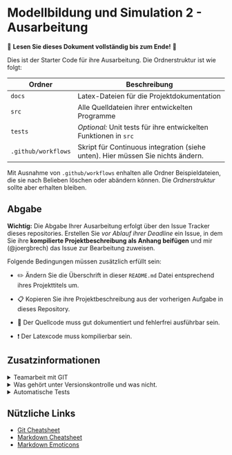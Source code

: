 # Modellbildung und Simulation 2 - Ausarbeitung

:loudspeaker: **Lesen Sie dieses Dokument vollständig bis zum Ende!** :loudspeaker:

Dies ist der Starter Code für ihre Ausarbeitung.  Die Ordnerstruktur ist wie folgt:

|  Ordner   |  Beschreibung   |
| --- | --- |
| `docs` | Latex-Dateien für die Projektdokumentation |
| `src`  | Alle Quelldateien ihrer entwickelten Programme |
| `tests` | *Optional:* Unit tests für ihre entwickelten Funktionen in `src` |
| `.github/workflows` | Skript für Continuous integration (siehe unten). Hier müssen Sie nichts ändern. |

Mit Ausnahme von `.github/workflows` enhalten alle Ordner Beispieldateien, die sie nach Belieben löschen oder abändern können. Die *Ordnerstruktur* sollte aber erhalten bleiben.

## Abgabe

**Wichtig:** Die Abgabe Ihrer Ausarbeitung erfolgt über den Issue Tracker dieses repositories. Erstellen Sie _vor Ablauf ihrer Deadline_ ein Issue, in dem Sie ihre **kompilierte Projektbeschreibung als Anhang beifügen** und mir (@joergbrech) das Issue zur Bearbeitung zuweisen.

Folgende Bedingungen müssen zusätzlich erfüllt sein:

 - :pencil2: Ändern Sie die Überschrift in dieser `README.md` Datei entsprechend ihres Projekttitels um. 

 - :clipboard: Kopieren Sie ihre Projektbeschreibung aus der vorherigen Aufgabe in dieses Repository.

 - :speech_balloon: Der Quellcode muss gut dokumentiert und fehlerfrei ausführbar sein.

 - :exclamation: Der Latexcode muss kompilierbar sein.


## Zusatzinformationen


<details>
<summary>Teamarbeit mit GIT</summary>

### Der Pull-Request Workflow

Sie arbeiten gemeinsam als Team an einem Projekt. Es empfiehlt sich vorab die Aufgaben zu verteilen. Der Issue Tracker bietet sich hier als unterstützendes Tool an.

Damit es möglichst zu wenigen Konflikten kommt, bietet es sich an, die Aufgaben so zu verteilen, dass man sich möglichst wenig in die Quere kommt. Am besten arbeitet ihr, in dem ihr **nur in seltenen Ausnahmen** direkt in den `master` branch commitet. Idealerweise folgt ihr dem Workflow mit Pull Requests:

Angenommen Maja möchte eine bestimmte Teilaufgabe bearbeiten, z.B. das Kapitel "Stand der Technik" in die Projektdokumentation einfügen.

 - Maja wechselt in ihrer lokalen Kopie des repositories auf den `master` branch und sorgt dafür, dass sie alle aktuellen Änderungen aus dem Github repository enthält:

   ```bash
   git checkout master
   git pull
   ```

 - Sie erstellt einen neuen lokalen branch mit einem sprechenden Namen, z.B. `maja/chapter-stand-der-technik`, und welchselt in diesen branch

    ```bash
    git checkout -b maja/chapter-stand-der-technik
    ```

 - Anschließend kann Maja Dateien ändern oder neue hinzufügen, und jede inkrementelle Änderung *commit*en.

    ```bash
    git add 02_stand_der_technik.tex
    git add main.tex
    git commit -m "Stand der Technik Kapitel geschrieben"
    ```

 - Sie kann jederzeit ihre lokalen Änderungen auf das Github repository *push*en. 
   Der Befehl

    ```bash
    git push -u origin HEAD
    ```

    erstellt einen neuen branch im *remote* Github repository mit dem selben Namen wie ihr lokaler branch. Wenn Sie weitere Änderungen an dem branch vornehmen möchte, muss sie beim nächsten mal nur noch 

    ```bash
    git push
    ```

    eingeben, da es schon im *remote* Github repository einen branch mit demselben Namen gibt.

 - Sobald Maja mit der Bearbeitung ihrer Teilaufgabe fertig ist, kann sie auf Github eine *Pull Request* stellen, und einen ihrer Teammitglieder, Peter, um einen *review* bitten. Wenn Peter mit Majas Änderungen einverstanden ist, kann er den *Pull Request* in den `master` branch *mergen*.

  - Sobald Maja's Änderungen im `master` übernommen sind, kann der branch `maja/chapter-stand-der-technik` ohne Bedenken gelöscht werden.

  - Falls Maja eine Aufgabe bearbeitet hat, die im Issue Tracker hinterlegt ist, kann das Issue als erledigt markiert werden.

</details>

<details>

<summary>Was gehört unter Versionskontrolle und was nicht.</summary>

### Stellen Sie folgende Dateien unter Versionskontrolle:

 - Alle von Menschen lesbare Dateien (ASCII), die sie zur Bearbeitung ihres Projektes erstellt haben. Das sind zum Beispiel `*.tex` Dateien oder `*.m` Dateien.
 - Binäre Dateien wie Bilder, die sie in ihrer Dokumentation verwenden.

### Stellen Sie folgende Dateien **nicht** unter Versionskontrolle:

 - Alle automatisch erstellten Dateien. Bei Latex sind das zum Beispiel Dateien mit der Endung `*.aux` oder `*.tmp`.
 - Große binäre Dateien, die sich regelmäßig ändern. **Dazu gehört die PDF-Version ihrer Dokumentation**. Unter Versionskontrolle gehören nur die `*.tex` Dateien, die sie brauchen um das Dokument zu kompilieren. Das Kompilieren des Dokumentes kann jedes Teammitglied lokal machen, oder er kann sich das automatisch erstellte Dokument unter dem Reiter *Actions* herunterladen, siehe "Automatische Tests".

</details>

<details>

<summary>Automatische Tests</summary>

### Continuous Integration

Dieses repository ist so vorbereitet, dass mit jedem *push* und jedem *Pull Request* zwei Aktionen automatisiert in der cloud durchgeführt werden, zum Einen wird das PDF-Dokument kompiliert, und zum anderen werden automatisch unit tests für den Matlab Code durchgeführt. Diese automatisierten Aktionen sind wesentliche Bestandteile von [Continuous Integration](https://de.wikipedia.org/wiki/Kontinuierliche_Integration).

#### Automatisches Erstellen der Projektdokumentation

Das Latex-Dokument wird automatisch online erstellt. Voraussetzung hierf"ur ist, dass der Dokument der Hauptdatei `main.tex` lautet. Das kompilierte Dokument können Sie sich als Artefakt herunterladen, indem Sie unter dem Reiter *Actions* den entsprechenden *commit* anklicken.

#### Automatische unit tests.

Diese Funktionalität ist **optional aber empfohlen**. Da die meisten von Ihnen Matlab-Code intwickeln werden, enthält das repository zu Beginn beispielhaft eine Matlabfunktion `src/fac.m` und eine Testdatei `tests/test_fac.m`. Letztere überprüft, ob die Funktion `fac` das erwartete Ergebnis liefert. Ich lege Ihnen nahe, ihren Code durch viele kleine Funktionen abzubilden, und jeder der Funktionen in einer Datei `tests/test_funktionsname.m` auf ihre Richtigkeit zu überprüfen.

 - `src/fac.m` und `tests/test_fac.m` sind Beispieldateien, um Ihnen die Funktionsweise zu demonstrieren. Sie können bedenkenlos gelöscht werden.
 - Die Unit tests werden mit [MOxUnit](https://github.com/MOxUnit/MOxUnit) durchgeführt, einem *unit testing framework* das mit Matlab und Octave kompatibel ist. Um Tests lokal auf ihrem Rechner durchführen zu können, installieren Sie zunächst [MOxUnit](https://github.com/MOxUnit/MOxUnit).

    Um die unit tests lokal durchzuführen, wechseln Sie in Matlab/Octave in den `src` Ordner und geben 

    ```matlab
    moxunit_runtests('../tests')
    ```

    in das Kommandofenster ein. Damit werden alle Unit tests durchgeführt, die im Verzeichnis `tests` hinterlegt sind.

 - Falls sie sich für eine andere Sprache als Matlab entschieden haben, können Sie ebenfalls unit tests benutzen. In diesem Fall sprechen Sie mich an, ich helfe Ihnen gerne dabei.

</details>

## Nützliche Links

 - [Git Cheatsheet](https://github.github.com/training-kit/downloads/github-git-cheat-sheet.pdf)
 - [Markdown Cheatsheet](https://github.com/adam-p/markdown-here/wiki/Markdown-Cheatsheet)
 - [Markdown Emoticons](https://gist.github.com/rxaviers/7360908)
